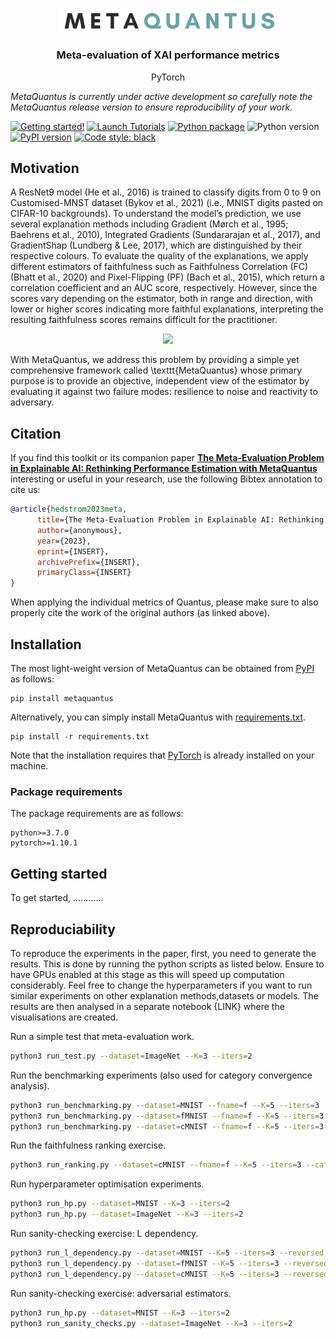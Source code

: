 <p align="center">
  <img width="350" src="https://raw.githubusercontent.com/annahedstroem/MetaQuantus/main/logo.png">
</p>
<!--<h1 align="center"><b>MetaQuantus</b></h1>-->
<h3 align="center"><b>Meta-evaluation of XAI performance metrics</b></h3>
<p align="center">
  PyTorch

_MetaQuantus is currently under active development so carefully note the MetaQuantus release version to ensure reproducibility of your work._

[![Getting started!](https://colab.research.google.com/assets/colab-badge.svg)](https://colab.research.google.com/github/understandable-machine-intelligence-lab/Quantus/blob/main/tutorials/Tutorial_ImageNet_Example_All_Metrics.ipynb)
[![Launch Tutorials](https://mybinder.org/badge_logo.svg)](https://mybinder.org/v2/gh/understandable-machine-intelligence-lab/Quantus/HEAD?labpath=tutorials)
[![Python package](https://github.com/understandable-machine-intelligence-lab/Quantus/actions/workflows/python-package.yml/badge.svg)](https://github.com/understandable-machine-intelligence-lab/Quantus/actions/workflows/python-package.yml)
![Python version](https://img.shields.io/badge/python-3.7%20%7C%203.8%20%7C%203.9-blue.svg)
[![PyPI version](https://badge.fury.io/py/quantus.svg)](https://badge.fury.io/py/quantus)
[![Code style: black](https://img.shields.io/badge/code%20style-black-000000.svg)](https://github.com/psf/black)

## Motivation
A ResNet9 model (He et al., 2016) is trained to classify digits from 0 to 9 on Customised-MNST dataset
(Bykov et al., 2021) (i.e., MNIST digits pasted on CIFAR-10 backgrounds). To understand the model’s prediction, we
use several explanation methods including Gradient (Mørch et al., 1995; Baehrens et al., 2010), Integrated Gradients
(Sundararajan et al., 2017), and GradientShap (Lundberg & Lee, 2017), which are distinguished by their respective
colours. To evaluate the quality of the explanations, we apply different estimators of faithfulness such as Faithfulness
Correlation (FC) (Bhatt et al., 2020) and Pixel-Flipping (PF) (Bach et al., 2015), which return a correlation coefficient
and an AUC score, respectively. However, since the scores vary depending on the estimator, both in range and
direction, with lower or higher scores indicating more faithful explanations, interpreting the resulting faithfulness
scores remains difficult for the practitioner.

</p>
<p align="center">
  <img width="800" src="https://raw.githubusercontent.com/understandable-machine-intelligence-lab/Quantus/main/fig1.png">
</p>


With MetaQuantus, we address this problem by providing a simple yet comprehensive framework called \texttt{MetaQuantus} whose primary purpose is to provide an objective, independent view of the estimator by evaluating it against two failure modes: resilience to noise and reactivity to adversary. 

## Citation

If you find this toolkit or its companion paper
[**The Meta-Evaluation Problem in Explainable AI:
Rethinking Performance Estimation with MetaQuantus**](INSERT_PREPRINT_LINK)
interesting or useful in your research, use the following Bibtex annotation to cite us:

```bibtex
@article{hedstrom2023meta,
      title={The Meta-Evaluation Problem in Explainable AI: Rethinking Performance Evaluation in Explainable AI with MetaQuantus}, 
      author={anonymous},
      year={2023},
      eprint={INSERT},
      archivePrefix={INSERT},
      primaryClass={INSERT}
}
```

When applying the individual metrics of Quantus, please make sure to also properly cite the work of the original authors (as linked above).

## Installation

The most light-weight version of MetaQuantus can be obtained from [PyPI](https://pypi.org/project/metaquantus/) as follows:

```setup
pip install metaquantus
```

Alternatively, you can simply install MetaQuantus with [requirements.txt](https://github.com/understandable-machine-intelligence-lab/Quantus/blob/main/requirements.txt).

```setup
pip install -r requirements.txt
```

Note that the installation requires that [PyTorch](https://pytorch.org/) is already installed on your machine.

### Package requirements

The package requirements are as follows:
```
python>=3.7.0
pytorch>=1.10.1
```

## Getting started

To get started, ............ 

## Reproduciability

To reproduce the experiments in the paper, first, you need to generate the results. This is done by running the python scripts as listed below. 
Ensure to have GPUs enabled at this stage as this will speed up computation considerably. Feel free to change the hyperparameters if you want to run similar experiments on other explanation methods,datasets or models. The results are then analysed in a separate notebook {LINK} where the visualisations are created.

Run a simple test that meta-evaluation work.
```bash
python3 run_test.py --dataset=ImageNet --K=3 --iters=2
```

Run the benchmarking experiments (also used for category convergence analysis).
```bash
python3 run_benchmarking.py --dataset=MNIST --fname=f --K=5 --iters=3
python3 run_benchmarking.py --dataset=fMNIST --fname=f --K=5 --iters=3
python3 run_benchmarking.py --dataset=cMNIST --fname=f --K=5 --iters=3
```

Run the faithfulness ranking exercise.
```bash
python3 run_ranking.py --dataset=cMNIST --fname=f --K=5 --iters=3 --category=Faithfulness
```

Run hyperparameter optimisation experiments.
```bash
python3 run_hp.py --dataset=MNIST --K=3 --iters=2
python3 run_hp.py --dataset=ImageNet --K=3 --iters=2
```

Run sanity-checking exercise: L dependency.
```bash
python3 run_l_dependency.py --dataset=MNIST --K=5 --iters=3 --reversed_order=False 
python3 run_l_dependency.py --dataset=fMNIST --K=5 --iters=3 --reversed_order=False 
python3 run_l_dependency.py --dataset=cMNIST --K=5 --iters=3 --reversed_order=False
```

Run sanity-checking exercise: adversarial estimators.
```bash
python3 run_hp.py --dataset=MNIST --K=3 --iters=2
python3 run_sanity_checks.py --dataset=ImageNet --K=3 --iters=2
```


